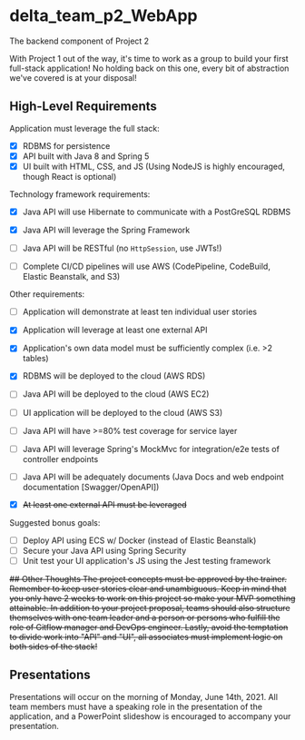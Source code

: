 # delta_team_p2_WebApp
The backend component of Project 2

With Project 1 out of the way, it's time to work as a group to build your first full-stack application! No holding back on this one, every bit of abstraction we've covered is at your disposal!

## High-Level Requirements

Application must leverage the full stack: 
- [x] RDBMS for persistence 
- [x] API built with Java 8 and Spring 5
- [x] UI built with HTML, CSS, and JS (Using NodeJS is highly encouraged, though React is optional)

Technology framework requirements: 
- [x] Java API will use Hibernate to communicate with a PostGreSQL RDBMS 
- [x] Java API will leverage the Spring Framework 
- [ ] Java API will be RESTful (no `HttpSession`, use JWTs!)
- [ ] Complete CI/CD pipelines will use AWS (CodePipeline, CodeBuild, Elastic Beanstalk, and S3)
 

Other requirements: 
- [ ] Application will demonstrate at least ten individual user stories 
- [x] Application will leverage at least one external API 
- [x] Application's own data model must be sufficiently complex (i.e. >2 tables) 
- [x] RDBMS will be deployed to the cloud (AWS RDS) 
- [ ] Java API will be deployed to the cloud (AWS EC2) 
- [ ] UI application will be deployed to the cloud (AWS S3) 
- [ ] Java API will have >=80% test coverage for service layer
- [ ] Java API will leverage Spring's MockMvc for integration/e2e tests of controller endpoints
- [ ] Java API will be adequately documents (Java Docs and web endpoint documentation [Swagger/OpenAPI])
- [x] ~~At least one external API must be leveraged~~


Suggested bonus goals:
- [ ] Deploy API using ECS w/ Docker (instead of Elastic Beanstalk)
- [ ] Secure your Java API using Spring Security
- [ ] Unit test your UI application's JS using the Jest testing framework
 
~~## Other Thoughts
The project concepts must be approved by the trainer. Remember to keep user stories clear and unambiguous. Keep in mind that you only have 2 weeks to work on this project so make your MVP something attainable. In addition to your project proposal, teams should also structure themselves with one team leader and a person or persons who fulfill the role of Gitflow manager and DevOps engineer.  Lastly, avoid the temptation to divide work into "API" and "UI", all associates must implement logic on both sides of the stack!~~ 

## Presentations

Presentations will occur on the morning of Monday, June 14th, 2021. All team members must have a speaking role in the presentation of the application, and a PowerPoint slideshow is encouraged to accompany your presentation.
